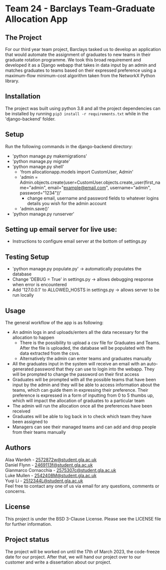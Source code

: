 # Team 24 - Barclays Team-Graduate Allocation App

## The Project
For our third year team project, Barclays tasked us to develop an application that would automate the assignment of graduates to new teams in their graduate rotation programme.
We took this broad requirement and developed it as a Django webapp that takes in data input by an admin and matches graduates to teams based on their expressed preference using a maximum-flow minimum-cost algorithm taken from the NetworkX Python library.

## Installation
The project was built using python 3.8 and all the project dependencies can be installed by running `pip3 install -r requirements.txt` while in the 'django-backend' folder.

## Setup
Run the following commands in the django-backend directory:
- 'python manage.py makemigrations'
- 'python manage.py migrate'
- 'python manage.py shell'
  - 'from allocationapp.models import CustomUser, Admin'
  - 'admin = Admin.objects.create(user=CustomUser.objects.create_user(first_name="admin", email="example@email.com", username="admin", password="1234"))'
      - change email, username and password fields to whatever logins details you wish for the admin account 
  - 'admin.save()'
- 'python manage.py runserver'

## Setting up email server for live use:
- Instructions to configure email server at the bottom of settings.py

## Testing Setup
- 'python manage.py populate.py' -> automatically populates the database
- Change 'DEBUG = True' in settings.py -> allows debugging response when error is encountered
- Add '127.0.0.1' to ALLOWED_HOSTS in settings.py -> allows server to be run locally

## Usage
The general workflow of the app is as following:
- An admin logs in and uploads/enters all the data necessary for the allocation to happen
    - There is the possibility to upload a csv file for Graduates and Teams. After the file is uploaded, the database will be populated with the data extracted from the csvs.
    - Alternatively the admin can enter teams and graduates manually
- All the graduates input in the system will receive an email with an auto-generated password that they can use to login into the webapp. They will be prompted to change the password on their first access
- Graduates will be prompted with all the possible teams that have been input by the admin and they will be able to access information about the teams, which can guide them in expressing their preference. Their preference is expressed in a form of inputting from 0 to 5 thumbs up, which will impact the allocation of graduates to a particular team
- The admin will run the allocation once all the preferences have been received
- Graduates will be able to log back in to check which team they have been assigned to
- Managers can see their managed teams and can add and drop people from their teams manually


## Authors
Alaa Wardeh - 2572872w@student.gla.ac.uk <br>
Daniel Flynn - 2469113f@student.gla.ac.uk <br>
Gianmarco Cornacchia - 2575307c@student.gla.ac.uk <br>
Luke Mullen - 2542408M@student.gla.ac.uk <br>
Yuqi Li - 2512344L@student.gla.ac.uk <br>
Feel free to contact any one of us via email for any questions, comments or concerns.

## License
This project is under the BSD 3-Clause License. Please see the LICENSE file for further information.

## Project status
The project will be worked on until the 17th of March 2023, the code-freeze date for our project. After that, we will hand our project over to our customer and write a dissertation about our project.
